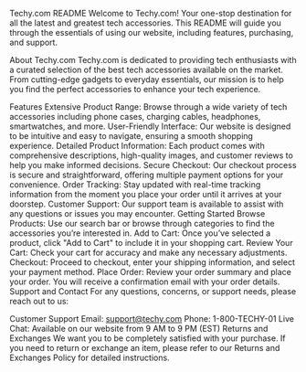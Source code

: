 Techy.com README
Welcome to Techy.com! Your one-stop destination for all the latest and greatest tech accessories. This README will guide you through the essentials of using our website, including features, purchasing, and support.

About Techy.com
Techy.com is dedicated to providing tech enthusiasts with a curated selection of the best tech accessories available on the market. From cutting-edge gadgets to everyday essentials, our mission is to help you find the perfect accessories to enhance your tech experience.

Features
Extensive Product Range: Browse through a wide variety of tech accessories including phone cases, charging cables, headphones, smartwatches, and more.
User-Friendly Interface: Our website is designed to be intuitive and easy to navigate, ensuring a smooth shopping experience.
Detailed Product Information: Each product comes with comprehensive descriptions, high-quality images, and customer reviews to help you make informed decisions.
Secure Checkout: Our checkout process is secure and straightforward, offering multiple payment options for your convenience.
Order Tracking: Stay updated with real-time tracking information from the moment you place your order until it arrives at your doorstep.
Customer Support: Our support team is available to assist with any questions or issues you may encounter.
Getting Started
Browse Products: Use our search bar or browse through categories to find the accessories you’re interested in.
Add to Cart: Once you’ve selected a product, click "Add to Cart" to include it in your shopping cart.
Review Your Cart: Check your cart for accuracy and make any necessary adjustments.
Checkout: Proceed to checkout, enter your shipping information, and select your payment method.
Place Order: Review your order summary and place your order. You will receive a confirmation email with your order details.
Support and Contact
For any questions, concerns, or support needs, please reach out to us:

Customer Support Email: support@techy.com
Phone: 1-800-TECHY-01
Live Chat: Available on our website from 9 AM to 9 PM (EST)
Returns and Exchanges
We want you to be completely satisfied with your purchase. If you need to return or exchange an item, please refer to our Returns and Exchanges Policy for detailed instructions.
